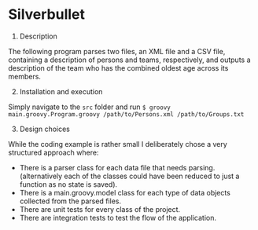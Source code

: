 Silverbullet
============

1. Description

The following program parses two files, an XML file and a CSV file, containing
 a description of persons and teams, respectively, and outputs a description of
 the team who has the combined oldest age across its members.

2. Installation and execution

Simply navigate to the `src` folder and run
`$ groovy main.groovy.Program.groovy /path/to/Persons.xml /path/to/Groups.txt`

3. Design choices

While the coding example is rather small I deliberately chose a very structured
approach where:

- There is a parser class for each data file that needs parsing. (alternatively
  each of the classes could have been reduced to just a function as no state is
  saved).
- There is a main.groovy.model class for each type of data objects collected from the parsed
  files.
- There are unit tests for every class of the project.
- There are integration tests to test the flow of the application.

